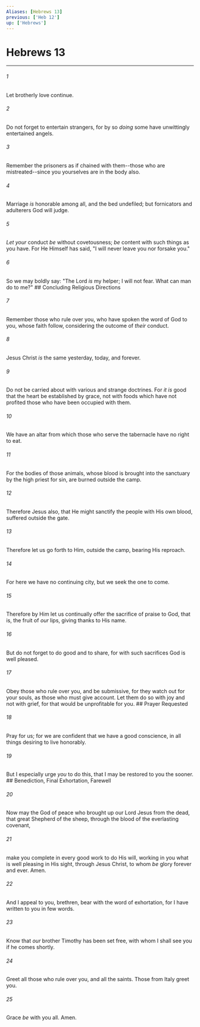 ```yaml
---
Aliases: [Hebrews 13]
previous: ['Heb 12']
up: ['Hebrews']
---
```

# Hebrews 13

***


###### 1 
Let brotherly love continue. 

###### 2 
Do not forget to entertain strangers, for by so _doing_ some have unwittingly entertained angels. 

###### 3 
Remember the prisoners as if chained with them--those who are mistreated--since you yourselves are in the body also. 

###### 4 
Marriage _is_ honorable among all, and the bed undefiled; but fornicators and adulterers God will judge. 

###### 5 
_Let your_ conduct _be_ without covetousness; _be_ content with such things as you have. For He Himself has said, "I will never leave you nor forsake you." 

###### 6 
So we may boldly say: "The Lord _is_ my helper; I will not fear. What can man do to me?" ## Concluding Religious Directions 

###### 7 
Remember those who rule over you, who have spoken the word of God to you, whose faith follow, considering the outcome of _their_ conduct. 

###### 8 
Jesus Christ _is_ the same yesterday, today, and forever. 

###### 9 
Do not be carried about with various and strange doctrines. For _it is_ good that the heart be established by grace, not with foods which have not profited those who have been occupied with them. 

###### 10 
We have an altar from which those who serve the tabernacle have no right to eat. 

###### 11 
For the bodies of those animals, whose blood is brought into the sanctuary by the high priest for sin, are burned outside the camp. 

###### 12 
Therefore Jesus also, that He might sanctify the people with His own blood, suffered outside the gate. 

###### 13 
Therefore let us go forth to Him, outside the camp, bearing His reproach. 

###### 14 
For here we have no continuing city, but we seek the one to come. 

###### 15 
Therefore by Him let us continually offer the sacrifice of praise to God, that is, the fruit of _our_ lips, giving thanks to His name. 

###### 16 
But do not forget to do good and to share, for with such sacrifices God is well pleased. 

###### 17 
Obey those who rule over you, and be submissive, for they watch out for your souls, as those who must give account. Let them do so with joy and not with grief, for that would be unprofitable for you. ## Prayer Requested 

###### 18 
Pray for us; for we are confident that we have a good conscience, in all things desiring to live honorably. 

###### 19 
But I especially urge _you_ to do this, that I may be restored to you the sooner. ## Benediction, Final Exhortation, Farewell 

###### 20 
Now may the God of peace who brought up our Lord Jesus from the dead, that great Shepherd of the sheep, through the blood of the everlasting covenant, 

###### 21 
make you complete in every good work to do His will, working in you what is well pleasing in His sight, through Jesus Christ, to whom _be_ glory forever and ever. Amen. 

###### 22 
And I appeal to you, brethren, bear with the word of exhortation, for I have written to you in few words. 

###### 23 
Know that _our_ brother Timothy has been set free, with whom I shall see you if he comes shortly. 

###### 24 
Greet all those who rule over you, and all the saints. Those from Italy greet you. 

###### 25 
Grace _be_ with you all. Amen.
